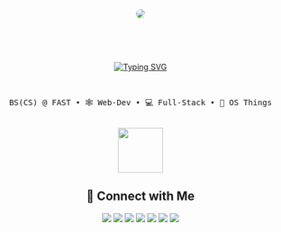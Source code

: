 <div align="center">
<img style="margin: 0px 0px 30px 0px; border-radius: 50px;" src="./Studio Ghibli.gif"/>

<br><br>
[![Typing SVG](https://readme-typing-svg.demolab.com?font=Fira+Code&duration=3000&pause=1000&color=FFFFFF&center=true&multiline=true&random=false&width=1000&height=100&lines=I+am+Ahsan+%3AD;%E2%80%A2+Exploring+the+beauty+of+AI+and+math+through+code+and+intuition+%E2%80%A2)](https://git.io/typing-svg)
    
<br>

<pre>
BS(CS) @ FAST • 🕸️ Web-Dev • 💻 Full-Stack • 💸 OS Things
</pre>

<br>
<img src="https://media.giphy.com/media/UQ1EI1ML2ABQdbebup/giphy.gif?cid=ecf05e478vt5zl447dawj41l9ti18dt2tmk255vc5tenvwsk&ep=v1_stickers_search&rid=giphy.gif&ct=s" width="80px">
<br>

## 🔗 Connect with Me

[![](https://img.shields.io/badge/Website-Portfolio-brightgreen)](https://sndev.netlify.app)
[![](https://img.shields.io/badge/LinkedIn-Profile-blue)](https://www.linkedin.com/in/ahsan-naveed-805a5a230/)
[![](https://img.shields.io/badge/Resume-Download-blue)](https://github.com/Sn47/Sn47/Resume.pdf)
[![](https://img.shields.io/badge/Medium-Blog-green)]([https://medium.com/@your_handle](https://medium.com/@ahsan47sn))
[![](https://img.shields.io/badge/Resume-Download-blue)](https://github.com/Sn47/Sn47/raw/main/Resume.pdf)
[![](https://img.shields.io/badge/Email-Contact_me-red)](mailto:l215316@lhr.nu.edu.pk)
[![](https://img.shields.io/badge/Resume-View%20PDF-blue)](https://github.com/Sn47/Sn47/Resume.pdf)



<br>

</div>
